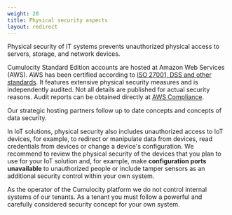 ```yaml
---
weight: 20
title: Physical security aspects
layout: redirect
---
```


Physical security of IT systems prevents unauthorized physical access to servers, storage, and network devices.

Cumulocity Standard Edition accounts are hosted at Amazon Web Services (AWS). AWS has been certified according to [ISO 27001, DSS and other standards](http://aws.amazon.com/compliance/). It features extensive physical security measures and is independently audited. Not all details are published for actual security reasons. Audit reports can be obtained directly at [AWS Compliance](http://aws.amazon.com/compliance/contact/).

Our strategic hosting partners follow up to date concepts and concepts of data security. 

In IoT solutions, physical security also includes unauthorized access to IoT devices, for example, to redirect or manipulate data from devices, read credentials from devices or change a device's configuration. We recommend to review the physical security of the devices that you plan to use for your IoT solution and, for example, make **configuration ports unavailable** to unauthorized people or include tamper sensors as an additional security control within your own system.

As the operator of the Cumulocity platform we do not control internal systems of our tenants. As a tenant you must follow a powerful and carefully considered security concept for your own system.
